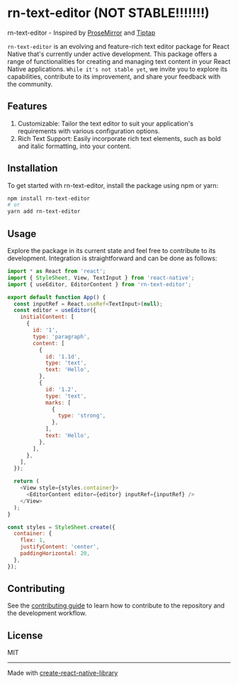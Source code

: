 # rn-text-editor (NOT STABLE!!!!!!!)

rn-text-editor - Inspired by [ProseMirror](https://prosemirror.net/) and [Tiptap](https://tiptap.dev/)

`rn-text-editor` is an evolving and feature-rich text editor package for React Native that's currently under active development. This package offers a range of functionalities for creating and managing text content in your React Native applications. `While it's not stable yet`, we invite you to explore its capabilities, contribute to its improvement, and share your feedback with the community.

## Features

1.  Customizable: Tailor the text editor to suit your application's requirements with various configuration options.
2. Rich Text Support: Easily incorporate rich text elements, such as bold and italic formatting, into your content.

## Installation

To get started with rn-text-editor, install the package using npm or yarn:
```sh
npm install rn-text-editor
# or
yarn add rn-text-editor

```

## Usage

Explore the package in its current state and feel free to contribute to its development. Integration is straightforward and can be done as follows:

```js
import * as React from 'react';
import { StyleSheet, View, TextInput } from 'react-native';
import { useEditor, EditorContent } from 'rn-text-editor';

export default function App() {
  const inputRef = React.useRef<TextInput>(null);
  const editor = useEditor({
    initialContent: [
      {
        id: '1',
        type: 'paragraph',
        content: [
          {
            id: '1.1d',
            type: 'text',
            text: 'Hello',
          },
          {
            id: '1.2',
            type: 'text',
            marks: [
              {
                type: 'strong',
              },
            ],
            text: 'Hello',
          },
        ],
      },
    ],
  });

  return (
    <View style={styles.container}>
      <EditorContent editor={editor} inputRef={inputRef} />
    </View>
  );
}

const styles = StyleSheet.create({
  container: {
    flex: 1,
    justifyContent: 'center',
    paddingHorizontal: 20,
  },
});

```

## Contributing

See the [contributing guide](CONTRIBUTING.md) to learn how to contribute to the repository and the development workflow.

## License

MIT

---

Made with [create-react-native-library](https://github.com/callstack/react-native-builder-bob)
